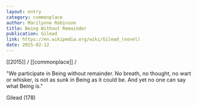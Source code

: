 ```yaml
---
layout: entry
category: commonplace
author: Marilynne Robinson
title: Being Without Remainder
publication: Gilead
link: https://en.wikipedia.org/wiki/Gilead_(novel)
date: 2015-02-12
---
```


[[2015]] / [[commonplace]] / 

"We participate in Being without remainder. No breath, no thought, no wart or whisker, is not as sunk in Being as it could be. And yet no one can say what Being is."

Gilead (178)
